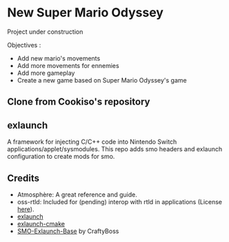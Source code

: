 # New Super Mario Odyssey 
Project under construction

Objectives :
- Add new mario's movements
- Add more movements for ennemies
- Add more gameplay
- Create a new game based on Super Mario Odyssey's game

## Clone from __Cookiso__'s repository

## exlaunch
A framework for injecting C/C++ code into Nintendo Switch applications/applet/sysmodules. This repo adds smo headers and exlaunch configuration to create mods for smo.

## Credits
- Atmosphère: A great reference and guide.
- oss-rtld: Included for (pending) interop with rtld in applications (License [here](https://github.com/shadowninja108/exlaunch/blob/main/source/lib/reloc/rtld/LICENSE.txt)).
- [exlaunch](https://github.com/shadowninja108/exlaunch)
- [exlaunch-cmake](https://github.com/EngineLessCC/exlaunch-cmake/)
- [SMO-Exlaunch-Base](https://github.com/CraftyBoss/SMO-Exlaunch-Base) by CraftyBoss
